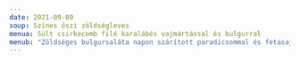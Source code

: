 ```yaml
---
date: 2021-09-09
soup: Színes őszi zöldségleves
menua: Sült csirkecomb filé karalábés vajmártással és bulgurral
menub: "Zöldséges bulgursaláta napon szárított paradicsommal és fetasajttal "
---
```

